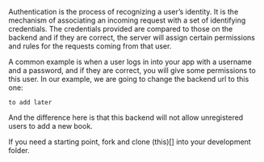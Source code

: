 Authentication is the process of recognizing a user’s identity. It is the mechanism of associating an incoming request with a set of identifying credentials. The credentials provided are compared to those on the backend and if they are correct, the server will assign certain permissions and rules for the requests coming from that user.

A common example is when a user logs in into your app with a username and a password, and if they are correct, you will give some permissions to this user. In our example, we are going to change the backend url to this one:

```
to add later
```

And the difference here is that this backend will not allow unregistered users to add a new book.

If you need a starting point, fork and clone (this)[] into your development folder.

